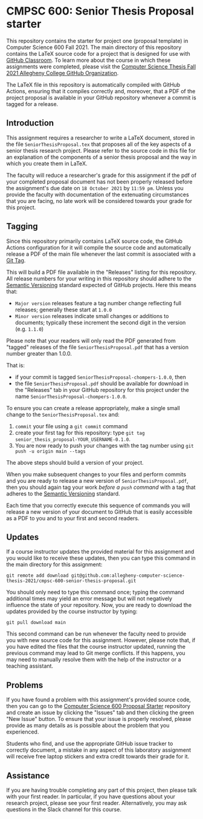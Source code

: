 # CMPSC 600: Senior Thesis Proposal starter

This repository contains the starter for project one (proposal template) 
in Computer Science 600 Fall 2021. The main directory of this repository
contains the LaTeX source code for a project that is designed for use with [GitHub
Classroom](https://classroom.github.com/). To learn more about the course in
which these assignments were completed, please visit the [Computer Science Thesis Fall 2021 Allegheny College GitHub
Organization](https://github.com/allegheny-computer-science-thesis-2021).

The LaTeX file in this repository is automatically compiled with GitHub Actions, 
ensuring that it compiles correctly and, moreover, that a PDF of the project proposal 
is available in your GitHub repository whenever a commit is tagged for a release. 

## Introduction

This assignment requires a researcher to write a LaTeX document, stored in the
file `SeniorThesisProposal.tex` that proposes all of the key aspects of a
senior thesis research project. Please refer to the source code in this file for
an explanation of the components of a senior thesis proposal and the way in
which you create them in LaTeX.

The faculty will reduce a researcher's grade for this assignment if
the pdf of your completed proposal document has not been properly released before the
assignment's due date on `18 October 2021` by `11:59 pm`. Unless
you provide the faculty with documentation of the extenuating circumstances 
that you are facing, no late work will be considered towards your
grade for this project.

## Tagging

Since this repository primarily contains LaTeX source code, the GitHub Actions 
configuration for it will compile the source code and automatically release a
PDF of the main file whenever the last commit is associated with a [Git
Tag](https://git-scm.com/book/en/v2/Git-Basics-Tagging). 

This will build a PDF file available in the "Releases" listing
for this repository. All release numbers for your writing in this repository
should adhere to the [Semantic Versioning](http://semver.org/) standard expected
of GitHub projects. Here this means that:

* `Major version` releases feature a tag number change reflecting full releases; generally these start at `1.0.0`
* `Minor version` releases indicate small changes or additions to documents; typically these increment the second digit in the version (e.g. `1.1.0`)

Please note that your readers will only read the PDF generated from "tagged" releases 
of the file `SeniorThesisProposal.pdf` that has a version number greater than
1.0.0. 

That is:

* if your commit is tagged `SeniorThesisProposal-chompers-1.0.0`, then 
* the file `SeniorThesisProposal.pdf` should be available for download in the "Releases" tab in your GitHub repository for this project under the name
`SeniorThesisProposal-chompers-1.0.0`.

To ensure you can create a release appropriately, make a single small change to the
`SeniorThesisProposal.tex` and:

1. `commit` your file using a `git commit` command
2. create your first tag for this repository: type `git tag senior_thesis_proposal-YOUR_USERNAME-0.1.0`. 
3. You are now ready to push your changes with the tag number using  `git push -u origin main --tags`

The above steps should build a version of your project.

When you make subsequent changes to your files and perform commits and you are
ready to release a new version of `SeniorThesisProposal.pdf`, then you should
again tag your work _before a `push` command_ with a tag that
adheres to the [Semantic Versioning](http://semver.org/) standard. 

Each time that you correctly execute this sequence of commands you will release a new
version of your document to GitHub that is easily accessible as a PDF to you and
to your first and second readers.

## Updates

If a course instructor updates the provided material for this assignment and
you would like to receive these updates, then you can type this command in the
main directory for this assignment:

```
git remote add download git@github.com:allegheny-computer-science-thesis-2021/cmpsc-600-senior-thesis-proposal.git
```

You should only need to type this command once; typing the command additional
times may yield an error message but will not negatively influence the state of
your repository. Now, you are ready to download the updates provided by the
course instructor by typing:

```
git pull download main
```

This second command can be run whenever the faculty need to provide you
with new source code for this assignment. However, please note that, if you have
edited the files that the course instructor updated, running the previous
command may lead to Git merge conflicts. If this happens, you may need to
manually resolve them with the help of the instructor or a teaching assistant.

## Problems

If you have found a problem with this assignment's provided source code, then
you can go to the [Computer Science 600 Proposal
Starter](https://github.com/allegheny-computer-science-thesis-2021/cmpsc-600-senior-thesis-proposal)
repository and create an issue by clicking the "Issues" tab and then clicking
the green "New Issue" button. To ensure that your issue is properly resolved,
please provide as many details as is possible about the problem that you
experienced.

Students who find, and use the appropriate GitHub issue tracker to correctly
document, a mistake in any aspect of this laboratory assignment will receive
free laptop stickers and extra credit towards their grade for it.

## Assistance

If you are having trouble completing any part of this project, then please talk
with your first reader. In particular, if you have questions about your research project, please
see your first reader. Alternatively, you may ask questions in the Slack channel for this course.